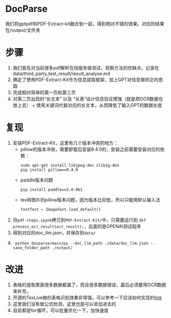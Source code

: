 # DocParse
我们将gptpdf和PDF-Extract-kit融合到一起，得到相对不错的效果。对应的结果在/output/文件夹
# 步骤
1. 我们首先对当前很多pdf解析在线服务做测试，观察方法的优缺点，记录在 data/third_party_test_result/result_analyse.md
2. 确定了使用PDF-Extract-Kit作为信息提取框架，加上GPT对信息做矫正的思路
3. 完成相对简单的第一页和第三页
4. 对第二页出现的“长文本” 以及 “长表”设计信息验证增强（就是把OCR数据也放上去） + 使用关键词代替对应的长文本，从而降低了输入GPT的数据长度

# 复现
1. 安装PDF-Extract-Kit，这里有几个版本冲突的地方：
    - pillow的版本冲突，需要卸载后安装8.4.0的，安装之前需要安装对应的依赖：
        ```shell
        sudo apt-get install libjpeg-dev zlib1g-dev
        pip install pillow==8.4.0
        ```
    - paddle版本问题
        ```shell
        pip install paddle==3.0.0b1
        ```
    - tex转图片的pillow版本问题，因为版本比较低，所以只能用默认输入法
        ```python
        fontText = ImageFont.load_default()
        ```
2. 将`pdf-steps.ipynb`拷贝到`PDF-Extract-Kit/`中，只需要运行到 ```def process_ocr_result(ocr_reuslt):```，后面的是OPENAI测试程序
3. 得到对应的doc_llm.json，并保存到`data/`
4. ```shell
    python docparse/main/py --doc_llm_path ./data/doc_llm.json --save_folder_path ./output/
    ````

# 改进
1. 表格的提取里面很多数据都漏了，而且很多数据错误，最后必须要用OCR数据来补充。
2. 开源的TexLive做的表格识别效果非常强，可以参考一下应该如何实现的[link](https://github.com/QianJianTech/LaTeXLive)
3. 这里我们没有做公式检测，这里也是可以添加进去的
4. 目前都是for循环，可以批量优化一下，加快速度